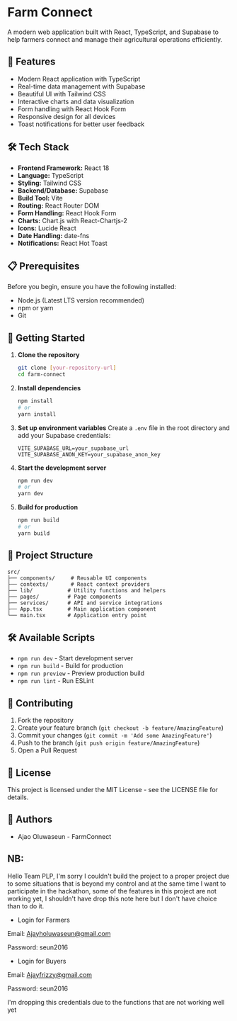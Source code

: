 # Farm Connect

A modern web application built with React, TypeScript, and Supabase to help farmers connect and manage their agricultural operations efficiently.

## 🚀 Features

- Modern React application with TypeScript
- Real-time data management with Supabase
- Beautiful UI with Tailwind CSS
- Interactive charts and data visualization
- Form handling with React Hook Form
- Responsive design for all devices
- Toast notifications for better user feedback

## 🛠️ Tech Stack

- **Frontend Framework:** React 18
- **Language:** TypeScript
- **Styling:** Tailwind CSS
- **Backend/Database:** Supabase
- **Build Tool:** Vite
- **Routing:** React Router DOM
- **Form Handling:** React Hook Form
- **Charts:** Chart.js with React-Chartjs-2
- **Icons:** Lucide React
- **Date Handling:** date-fns
- **Notifications:** React Hot Toast

## 📋 Prerequisites

Before you begin, ensure you have the following installed:
- Node.js (Latest LTS version recommended)
- npm or yarn
- Git

## 🚀 Getting Started

1. **Clone the repository**
   ```bash
   git clone [your-repository-url]
   cd farm-connect
   ```

2. **Install dependencies**
   ```bash
   npm install
   # or
   yarn install
   ```

3. **Set up environment variables**
   Create a `.env` file in the root directory and add your Supabase credentials:
   ```
   VITE_SUPABASE_URL=your_supabase_url
   VITE_SUPABASE_ANON_KEY=your_supabase_anon_key
   ```

4. **Start the development server**
   ```bash
   npm run dev
   # or
   yarn dev
   ```

5. **Build for production**
   ```bash
   npm run build
   # or
   yarn build
   ```

## 📁 Project Structure

```
src/
├── components/     # Reusable UI components
├── contexts/       # React context providers
├── lib/           # Utility functions and helpers
├── pages/         # Page components
├── services/      # API and service integrations
├── App.tsx        # Main application component
└── main.tsx       # Application entry point
```

## 🛠️ Available Scripts

- `npm run dev` - Start development server
- `npm run build` - Build for production
- `npm run preview` - Preview production build
- `npm run lint` - Run ESLint

## 🤝 Contributing

1. Fork the repository
2. Create your feature branch (`git checkout -b feature/AmazingFeature`)
3. Commit your changes (`git commit -m 'Add some AmazingFeature'`)
4. Push to the branch (`git push origin feature/AmazingFeature`)
5. Open a Pull Request

## 📝 License

This project is licensed under the MIT License - see the LICENSE file for details.

## 👥 Authors

- Ajao Oluwaseun - FarmConnect

## NB:
Hello Team PLP, I'm sorry I couldn't build the project to a proper project due to some situations that is beyond my control and at the same time I want to participate in the hackathon, some of the features in this project are not working yet, I shouldn't have drop this note here but I don't have choice than to do it.

- Login for Farmers

Email: Ajayholuwaseun@gmail.com

Password: seun2016

- Login for Buyers

Email: Ajayfrizzy@gmail.com

Password: seun2016

I'm dropping this credentials due to the functions that are not working well yet
